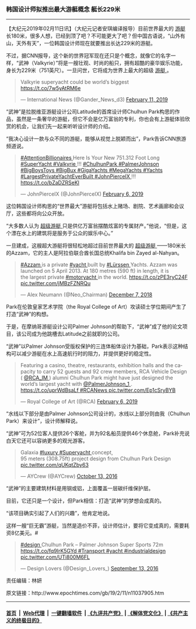 ### 韩国设计师拟推出最大游艇概念 艇长229米
------------------------

<p>
 【大纪元2019年02月11日讯】（大纪元记者安琪编译报导）目前世界最大的
 <a href="http://www.epochtimes.com/gb/tag/%E6%B8%B8%E8%89%87.html">
  游艇
 </a>
 长180米，很多人想，已经到顶了吧？不可能更大了吧？但中国古语说，“山外有山，天外有天”，一位韩国设计师现在就要推出长达229米的游艇。
</p>
<p>
 不过，据CNN报导，这个新的世界冠军现在还只是个概念，就像它的名字一样，“武神（Valkyrie）”将是一艘壮观、时尚的船只，拥有超酷的豪华娱乐功能，身长为229米（751英尺）。一旦问世，它将成为世界上最大的超级
 <a href="http://www.epochtimes.com/gb/tag/%E6%B8%B8%E8%89%87.html">
  游艇
 </a>
 。
</p>
<p>
</p>
<blockquote class="twitter-tweet" data-lang="en">
 <p dir="ltr" lang="en">
  Valkyrie superyacht could be world’s biggest
  <a href="https://t.co/7w5yAtRM6e">
   https://t.co/7w5yAtRM6e
  </a>
 </p>
 <p>
  — International News (@Gander_News_d3)
  <a href="https://twitter.com/Gander_News_d3/status/1094952015422259202?ref_src=twsrc%5Etfw">
   February 11, 2019
  </a>
 </p>
</blockquote>
<p>
 <p>
  “武神”是拉脱维亚游艇设计公司Latitude的首席设计师Chulhun Park构思的作品，虽然是一条奢华的游艇，但它不会是亿万富翁的专利，你也会有上游艇体验欣赏的机会，让我们先一起来听听设计师的介绍。
 </p>
 <p>
  “我决心设计一款与众不同的游艇，能够从视觉上脱颖而出”，Park告诉CNN旅游频道说。
 </p>
</p>
<p>
</p>
<blockquote class="twitter-tweet" data-lang="en">
 <p dir="ltr" lang="en">
  <a href="https://twitter.com/hashtag/AttentionBillionaires?src=hash&amp;ref_src=twsrc%5Etfw">
   #AttentionBillionaires
  </a>
  Here Is Your New 751.312 Foot Long
  <a href="https://twitter.com/hashtag/SuperYacht?src=hash&amp;ref_src=twsrc%5Etfw">
   #SuperYacht
  </a>
  <a href="https://twitter.com/hashtag/Valkyrie?src=hash&amp;ref_src=twsrc%5Etfw">
   #Valkyrie
  </a>
  !!!
  <a href="https://twitter.com/hashtag/ChulhunPark?src=hash&amp;ref_src=twsrc%5Etfw">
   #ChulhunPark
  </a>
  <a href="https://twitter.com/hashtag/PalmerJohnson?src=hash&amp;ref_src=twsrc%5Etfw">
   #PalmerJohnson
  </a>
  <a href="https://twitter.com/hashtag/BigBoysToys?src=hash&amp;ref_src=twsrc%5Etfw">
   #BigBoysToys
  </a>
  <a href="https://twitter.com/hashtag/BigBux?src=hash&amp;ref_src=twsrc%5Etfw">
   #BigBux
  </a>
  <a href="https://twitter.com/hashtag/GigaYachts?src=hash&amp;ref_src=twsrc%5Etfw">
   #GigaYachts
  </a>
  <a href="https://twitter.com/hashtag/MegaYachts?src=hash&amp;ref_src=twsrc%5Etfw">
   #MegaYachts
  </a>
  <a href="https://twitter.com/hashtag/Yachts?src=hash&amp;ref_src=twsrc%5Etfw">
   #Yachts
  </a>
  <a href="https://twitter.com/hashtag/LargestPrivateYachtEverBuilt?src=hash&amp;ref_src=twsrc%5Etfw">
   #LargestPrivateYachtEverBuilt
  </a>
  <a href="https://twitter.com/hashtag/JohnPierceIX?src=hash&amp;ref_src=twsrc%5Etfw">
   #JohnPierceIX
  </a>
  !!!
  <a href="https://t.co/bZaDZRSeKl">
   https://t.co/bZaDZRSeKl
  </a>
 </p>
 <p>
  — JohnPierceIX (@JohnPierceIX)
  <a href="https://twitter.com/JohnPierceIX/status/1093271707761049600?ref_src=twsrc%5Etfw">
   February 6, 2019
  </a>
 </p>
</blockquote>
<p>
 <p>
  这位韩国设计师构思的“世界最大”游艇将包括水上赌场、剧院、艺术画廊和会议厅，这些都将向公众开放。
 </p>
 <p>
  “大多数人认为
  <a href="http://www.epochtimes.com/gb/tag/%E8%B6%85%E7%BA%A7%E6%B8%B8%E8%89%87.html">
   超级游艇
  </a>
  只是供亿万富翁摆酷炫富的专属财产。”他说，“但是，这个漂在水上的建筑将是服务于公众的娱乐中心。”
 </p>
 <p>
  一旦建成，这艘超大游艇将很轻松地超过目前世界最大的
  <a href="http://www.epochtimes.com/gb/tag/%E8%B6%85%E7%BA%A7%E6%B8%B8%E8%89%87.html">
   超级游艇
  </a>
  ——180米长的Azzam，它的主人是阿拉伯联合酋长国总统Khalifa bin Zayed al-Nahyan。
 </p>
</p>
<p>
</p>
<blockquote class="twitter-tweet" data-lang="en">
 <p dir="ltr" lang="en">
  <a href="https://twitter.com/hashtag/Azzam?src=hash&amp;ref_src=twsrc%5Etfw">
   #Azzam
  </a>
  is a private
  <a href="https://twitter.com/hashtag/yacht?src=hash&amp;ref_src=twsrc%5Etfw">
   #yacht
  </a>
  built by
  <a href="https://twitter.com/hashtag/L%C3%BCrssen?src=hash&amp;ref_src=twsrc%5Etfw">
   #Lürssen
  </a>
  Yachts. Azzam was launched on 5 April 2013. At 180 metres (590 ft) in length, it is the largest private
  <a href="https://twitter.com/hashtag/motoryacht?src=hash&amp;ref_src=twsrc%5Etfw">
   #motoryacht
  </a>
  in the world.
  <a href="https://t.co/zPE3ryC24F">
   https://t.co/zPE3ryC24F
  </a>
  <a href="https://t.co/jMBzFZNRQu">
   pic.twitter.com/jMBzFZNRQu
  </a>
 </p>
 <p>
  — Alex Neumann (@Neo_Chairman)
  <a href="https://twitter.com/Neo_Chairman/status/1071174638112251907?ref_src=twsrc%5Etfw">
   December 7, 2018
  </a>
 </p>
</blockquote>
<p>
 <p>
  Park在伦敦皇家艺术学院（the Royal College of Art）攻读硕士学位期间产生了打造“武神”的构想。
 </p>
 <p>
  于是，在摩纳哥游艇设计公司Palmer Johnson的帮助下，“武神”成了他的论文项目，该公司成为他跳槽去Latitude之前就职的公司。
 </p>
 <p>
  “武神”以Palmer Johnson受版权保护的三连体船体设计为基础，Park表示这种结构可以减少游艇在水上高速航行时的阻力，并提供更好的稳定性。
 </p>
</p>
<p>
</p>
<blockquote class="twitter-tweet" data-lang="en">
 <p dir="ltr" lang="en">
  Featuring a casino, theatre, restaurants, exhibition halls and the capacity to carry 52 guests and 92 crew members, RCA Vehicle Design (
  <a href="https://twitter.com/RCA_IM?ref_src=twsrc%5Etfw">
   @RCA_IM
  </a>
  ) alumni Chulhun Park might have just designed the world’s largest yacht with
  <a href="https://twitter.com/PalmerJohnson_1?ref_src=twsrc%5Etfw">
   @PalmerJohnson_1
  </a>
  .
  <a href="https://t.co/uprWdBsaLf">
   https://t.co/uprWdBsaLf
  </a>
  <a href="https://twitter.com/hashtag/RCANews?src=hash&amp;ref_src=twsrc%5Etfw">
   #RCANews
  </a>
  <a href="https://t.co/Ep1cSryBYB">
   pic.twitter.com/Ep1cSryBYB
  </a>
 </p>
 <p>
  — Royal College of Art (@RCA)
  <a href="https://twitter.com/RCA/status/1093130731067531266?ref_src=twsrc%5Etfw">
   February 6, 2019
  </a>
 </p>
</blockquote>
<p>
 <p>
  “水线以下部分是由Palmer Johnson公司设计的，水线以上部分则由我（Chulhun Park）来设计”，设计师解释说。
 </p>
 <p>
  “武神”可为52位客人提供26个客舱，并为92名船员提供46个休息舱，Park补充说白天它还可以容纳更多的观光游客。
 </p>
</p>
<p>
</p>
<blockquote class="twitter-tweet" data-lang="en">
 <p dir="ltr" lang="en">
  Galaxia
  <a href="https://twitter.com/hashtag/luxury?src=hash&amp;ref_src=twsrc%5Etfw">
   #luxury
  </a>
  <a href="https://twitter.com/hashtag/Superyacht?src=hash&amp;ref_src=twsrc%5Etfw">
   #Superyacht
  </a>
  concept,
  <br/>
  95 meters (308.75ft) project design from Chulhun Park Design
  <a href="https://t.co/qUKqtZby63">
   pic.twitter.com/qUKqtZby63
  </a>
 </p>
 <p>
  — AYCrew (@AYCrew)
  <a href="https://twitter.com/AYCrew/status/786370500582776832?ref_src=twsrc%5Etfw">
   October 13, 2016
  </a>
 </p>
</blockquote>
<p>
 <p>
  “武神”的主要建筑材料是用钢或铝，上面覆盖一层碳纤维保护层。
 </p>
 <p>
  目前，它还只是一个设计，但Park相信：打造“武神”的梦想会成真的。
 </p>
 <p>
  “该项目确实引起了人们的兴趣”，他肯定地说。
 </p>
 <p>
  这样一艘“巨无霸”游艇，当然是造价不菲，设计师估计，要将它变成真的，需要耗资8亿美元。#
 </p>
</p>
<p>
</p>
<blockquote class="twitter-tweet" data-lang="en">
 <p dir="ltr" lang="de">
  <a href="https://twitter.com/hashtag/design?src=hash&amp;ref_src=twsrc%5Etfw">
   #design
  </a>
  Chulhun Park – Palmer Johnson Super Sports 72m
  <a href="https://t.co/fq9IrK5GYd">
   https://t.co/fq9IrK5GYd
  </a>
  <a href="https://twitter.com/hashtag/Transport?src=hash&amp;ref_src=twsrc%5Etfw">
   #Transport
  </a>
  <a href="https://twitter.com/hashtag/yacht?src=hash&amp;ref_src=twsrc%5Etfw">
   #yacht
  </a>
  <a href="https://twitter.com/hashtag/industrialdesign?src=hash&amp;ref_src=twsrc%5Etfw">
   #industrialdesign
  </a>
  <a href="https://t.co/UTi800M6FL">
   pic.twitter.com/UTi800M6FL
  </a>
 </p>
 <p>
  — Design Lovers (@Design_Lovers_)
  <a href="https://twitter.com/Design_Lovers_/status/775579037154422784?ref_src=twsrc%5Etfw">
   September 13, 2016
  </a>
 </p>
</blockquote>
<p>
 <p>
  责任编辑：林妍
 </p>
</p>
原文链接：http://www.epochtimes.com/gb/19/2/11/n11037905.htm


------------------------
#### [首页](https://github.com/gfw-breaker/banned-news/blob/master/README.md) &nbsp;|&nbsp; [Web代理](https://github.com/labour-camp/helloworld) &nbsp;|&nbsp; [一键翻墙软件](https://github.com/gfw-breaker/nogfw/blob/master/README.md) &nbsp;| [《九评共产党》](https://github.com/gfw-breaker/9ping.md/blob/master/README.md#九评之一评共产党是什么) | [《解体党文化》](https://github.com/gfw-breaker/jtdwh.md/blob/master/README.md) | [《共产主义的终极目的》](https://github.com/gfw-breaker/gczydzjmd.md/blob/master/README.md)

